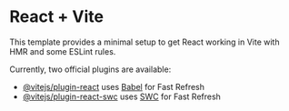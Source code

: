 # React + Vite

This template provides a minimal setup to get React working in Vite with HMR and some ESLint rules.

Currently, two official plugins are available:

- [@vitejs/plugin-react](https://github.com/vitejs/vite-plugin-react/blob/main/packages/plugin-react/README.md) uses [Babel](https://babeljs.io/) for Fast Refresh
- [@vitejs/plugin-react-swc](https://github.com/vitejs/vite-plugin-react-swc) uses [SWC](https://swc.rs/) for Fast Refresh



<!-- React Router Dom
Tailwindcss Buttons: https://devdojo.com/tailwindcss/buttons
Mamba UI - Components: https://mambaui.com/components
Animated Gradient Text : https://www.andrealves.dev/blog/how-to-make-an-animated-gradient-text-with-tailwindcss/
Dev.to API Docs: https://developers.forem.com/api/v1#tag/articles/operation/createArticle
React-Hot-Toast: https://react-hot-toast.com/
React-Spinner: https://www.npmjs.com/package/react-spinners
React-Icons: https://react-icons.github.io/react-icons/search/#q=fastar
React-Markdown: https://www.npmjs.com/package/react-markdown
ReHype-Raw: https://www.npmjs.com/package/rehype-raw
Prop-Types: https://www.npmjs.com/package/prop-types
Daisy UI
TailwindCSS -->

